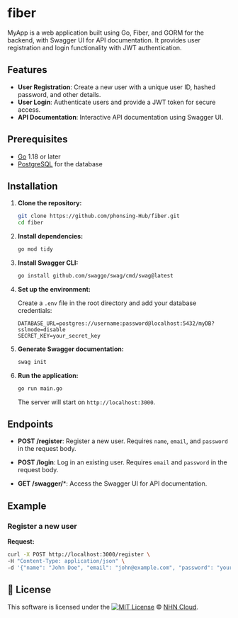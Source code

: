 # fiber

MyApp is a web application built using Go, Fiber, and GORM for the backend, with Swagger UI for API documentation. It provides user registration and login functionality with JWT authentication.

## Features

- **User Registration**: Create a new user with a unique user ID, hashed password, and other details.
- **User Login**: Authenticate users and provide a JWT token for secure access.
- **API Documentation**: Interactive API documentation using Swagger UI.

## Prerequisites

- [Go](https://golang.org/dl/) 1.18 or later
- [PostgreSQL](https://www.postgresql.org/download/) for the database

## Installation

1. **Clone the repository:**

    ```bash
    git clone https://github.com/phonsing-Hub/fiber.git
    cd fiber
    ```

2. **Install dependencies:**

    ```bash
    go mod tidy
    ```

3. **Install Swagger CLI:**

    ```bash
    go install github.com/swaggo/swag/cmd/swag@latest
    ```

4. **Set up the environment:**

    Create a `.env` file in the root directory and add your database credentials:

    ```dotenv
    DATABASE_URL=postgres://username:password@localhost:5432/myDB?sslmode=disable
    SECRET_KEY=your_secret_key
    ```

5. **Generate Swagger documentation:**

    ```bash
    swag init
    ```

6. **Run the application:**

    ```bash
    go run main.go
    ```

    The server will start on `http://localhost:3000`.

## Endpoints

- **POST /register**: Register a new user. Requires `name`, `email`, and `password` in the request body.
  
- **POST /login**: Log in an existing user. Requires `email` and `password` in the request body.

- **GET /swagger/***: Access the Swagger UI for API documentation.

## Example

### Register a new user

**Request:**

```bash
curl -X POST http://localhost:3000/register \
-H "Content-Type: application/json" \
-d '{"name": "John Doe", "email": "john@example.com", "password": "yourpassword"}'
 ```
## 📜 License

This software is licensed under the [![MIT License](https://img.shields.io/badge/License-MIT-green.svg)](https://choosealicense.com/licenses/mit/)
 © [NHN Cloud](https://github.com/nhn).

